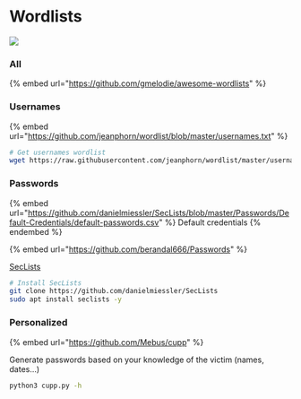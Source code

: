 # Wordlists

![](https://media0.giphy.com/media/B7o99rIuystY4/giphy.gif?cid=ecf05e47cf3wyj24p0mb9x0ecz5kqfzxwwgade22vbck2cph\&rid=giphy.gif\&ct=g)

### All

{% embed url="https://github.com/gmelodie/awesome-wordlists" %}

### Usernames

{% embed url="https://github.com/jeanphorn/wordlist/blob/master/usernames.txt" %}

```bash
# Get usernames wordlist
wget https://raw.githubusercontent.com/jeanphorn/wordlist/master/usernames.txt -o /usr/share/wordlists/usernames.txt
```

### Passwords

{% embed url="https://github.com/danielmiessler/SecLists/blob/master/Passwords/Default-Credentials/default-passwords.csv" %}
Default credentials
{% endembed %}

{% embed url="https://github.com/berandal666/Passwords" %}

[SecLists](https://github.com/danielmiessler/SecLists)

```bash
# Install SecLists
git clone https://github.com/danielmiessler/SecLists
sudo apt install seclists -y
```

### Personalized

{% embed url="https://github.com/Mebus/cupp" %}

Generate passwords based on your knowledge of the victim (names, dates...)

```bash
python3 cupp.py -h
```
